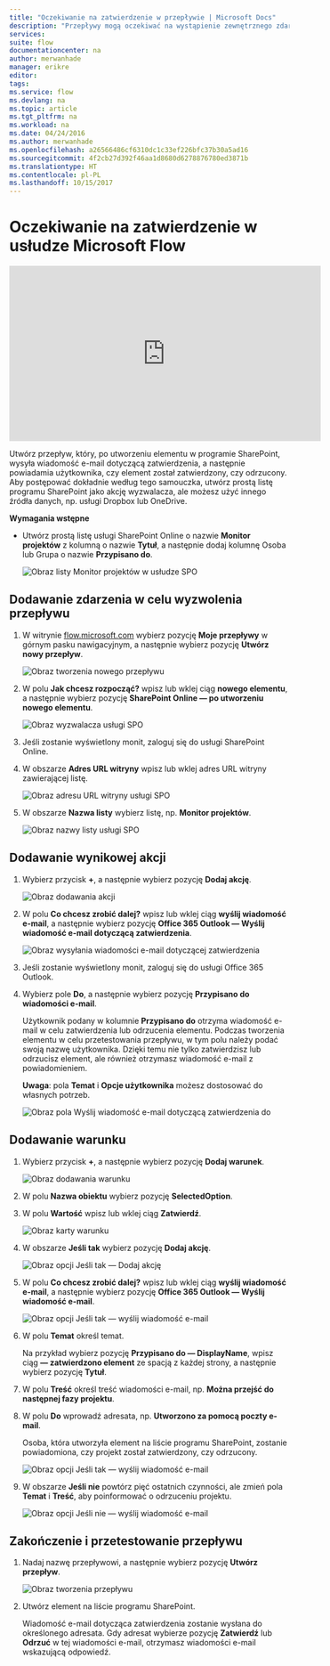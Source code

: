 ```yaml
---
title: "Oczekiwanie na zatwierdzenie w przepływie | Microsoft Docs"
description: "Przepływy mogą oczekiwać na wystąpienie zewnętrznego zdarzenia, takiego jak zatwierdzenie lub odrzucenie zmiany przez użytkownika, przed wykonaniem akcji, np. wysłania powiadomienia o decyzji."
services: 
suite: flow
documentationcenter: na
author: merwanhade
manager: erikre
editor: 
tags: 
ms.service: flow
ms.devlang: na
ms.topic: article
ms.tgt_pltfrm: na
ms.workload: na
ms.date: 04/24/2016
ms.author: merwanhade
ms.openlocfilehash: a26566486cf6310dc1c33ef226bfc37b30a5ad16
ms.sourcegitcommit: 4f2cb27d392f46aa1d8680d6278876780ed3871b
ms.translationtype: HT
ms.contentlocale: pl-PL
ms.lasthandoff: 10/15/2017
---
```

# <a name="wait-for-approval-in-microsoft-flow"></a>Oczekiwanie na zatwierdzenie w usłudze Microsoft Flow
<iframe width="560" height="315" src="https://www.youtube.com/embed/W6oxcYRtW-8?list=PL8nfc9haGeb55I9wL9QnWyHp3ctU2_ThF" frameborder="0" allowfullscreen></iframe>

Utwórz przepływ, który, po utworzeniu elementu w programie SharePoint, wysyła wiadomość e-mail dotyczącą zatwierdzenia, a następnie powiadamia użytkownika, czy element został zatwierdzony, czy odrzucony. Aby postępować dokładnie według tego samouczka, utwórz prostą listę programu SharePoint jako akcję wyzwalacza, ale możesz użyć innego źródła danych, np. usługi Dropbox lub OneDrive.

**Wymagania wstępne**

* Utwórz prostą listę usługi SharePoint Online o nazwie **Monitor projektów** z kolumną o nazwie **Tytuł**, a następnie dodaj kolumnę Osoba lub Grupa o nazwie **Przypisano do**.
  
   ![Obraz listy Monitor projektów w usłudze SPO](./media/wait-for-approvals/project-tracker.png)

## <a name="add-an-event-to-trigger-the-flow"></a>Dodawanie zdarzenia w celu wyzwolenia przepływu
1. W witrynie [flow.microsoft.com](https://flow.microsoft.com) wybierz pozycję **Moje przepływy** w górnym pasku nawigacyjnym, a następnie wybierz pozycję **Utwórz nowy przepływ**.
   
    ![Obraz tworzenia nowego przepływu](./media/wait-for-approvals/create-a-new-flow.png)
2. W polu **Jak chcesz rozpocząć?** wpisz lub wklej ciąg **nowego elementu**, a następnie wybierz pozycję **SharePoint Online — po utworzeniu nowego elementu**.
   
    ![Obraz wyzwalacza usługi SPO](./media/wait-for-approvals/send-approval-email-select-2.png)
3. Jeśli zostanie wyświetlony monit, zaloguj się do usługi SharePoint Online.
4. W obszarze **Adres URL witryny** wpisz lub wklej adres URL witryny zawierającej listę.
   
    ![Obraz adresu URL witryny usługi SPO](./media/wait-for-approvals/SPO-site-url.png)
5. W obszarze **Nazwa listy** wybierz listę, np. **Monitor projektów**.
   
    ![Obraz nazwy listy usługi SPO](./media/wait-for-approvals/SPO-list-name.png)

## <a name="add-the-resulting-action"></a>Dodawanie wynikowej akcji
1. Wybierz przycisk **+**, a następnie wybierz pozycję **Dodaj akcję**.
   
    ![Obraz dodawania akcji](./media/wait-for-approvals/add-an-action.png)
2. W polu **Co chcesz zrobić dalej?** wpisz lub wklej ciąg **wyślij wiadomość e-mail**, a następnie wybierz pozycję **Office 365 Outlook — Wyślij wiadomość e-mail dotyczącą zatwierdzenia**.
   
    ![Obraz wysyłania wiadomości e-mail dotyczącej zatwierdzenia](./media/wait-for-approvals/send-approval-mail.png)
3. Jeśli zostanie wyświetlony monit, zaloguj się do usługi Office 365 Outlook.
4. Wybierz pole **Do**, a następnie wybierz pozycję **Przypisano do wiadomości e-mail**.
   
    Użytkownik podany w kolumnie **Przypisano do** otrzyma wiadomość e-mail w celu zatwierdzenia lub odrzucenia elementu. Podczas tworzenia elementu w celu przetestowania przepływu, w tym polu należy podać swoją nazwę użytkownika. Dzięki temu nie tylko zatwierdzisz lub odrzucisz element, ale również otrzymasz wiadomość e-mail z powiadomieniem.
   
    **Uwaga**: pola **Temat** i **Opcje użytkownika** możesz dostosować do własnych potrzeb.
   
    ![Obraz pola Wyślij wiadomość e-mail dotyczącą zatwierdzenia do](./media/wait-for-approvals/send-approval-email-to.png)

## <a name="add-a-condition"></a>Dodawanie warunku
1. Wybierz przycisk **+**, a następnie wybierz pozycję **Dodaj warunek**.
   
    ![Obraz dodawania warunku](./media/wait-for-approvals/add-a-condition.png)
2. W polu **Nazwa obiektu** wybierz pozycję **SelectedOption**.
3. W polu **Wartość** wpisz lub wklej ciąg **Zatwierdź**.
   
    ![Obraz karty warunku](./media/wait-for-approvals/condition-card-2.png)
4. W obszarze **Jeśli tak** wybierz pozycję **Dodaj akcję**.
   
    ![Obraz opcji Jeśli tak — Dodaj akcję](./media/wait-for-approvals/yes-add-an-action.png)
5. W polu **Co chcesz zrobić dalej?** wpisz lub wklej ciąg **wyślij wiadomość e-mail**, a następnie wybierz pozycję **Office 365 Outlook — Wyślij wiadomość e-mail**.
   
    ![Obraz opcji Jeśli tak — wyślij wiadomość e-mail](./media/wait-for-approvals/yes-send-email.png)
6. W polu **Temat** określ temat.
   
    Na przykład wybierz pozycję **Przypisano do — DisplayName**, wpisz ciąg **— zatwierdzono element** ze spacją z każdej strony, a następnie wybierz pozycję **Tytuł**.
7. W polu **Treść** określ treść wiadomości e-mail, np. **Można przejść do następnej fazy projektu**.
8. W polu **Do** wprowadź adresata, np. **Utworzono za pomocą poczty e-mail**.
   
    Osoba, która utworzyła element na liście programu SharePoint, zostanie powiadomiona, czy projekt został zatwierdzony, czy odrzucony.
   
    ![Obraz opcji Jeśli tak — wyślij wiadomość e-mail](./media/wait-for-approvals/if-yes-send-email-card-3.png)
9. W obszarze **Jeśli nie** powtórz pięć ostatnich czynności, ale zmień pola **Temat** i **Treść**, aby poinformować o odrzuceniu projektu.
   
     ![Obraz opcji Jeśli nie — wyślij wiadomość e-mail](./media/wait-for-approvals/no-send-email-2.png)

## <a name="finish-and-test-your-flow"></a>Zakończenie i przetestowanie przepływu
1. Nadaj nazwę przepływowi, a następnie wybierz pozycję **Utwórz przepływ**.
   
     ![Obraz tworzenia przepływu](./media/wait-for-approvals/create-flow.png)
2. Utwórz element na liście programu SharePoint.
   
    Wiadomość e-mail dotycząca zatwierdzenia zostanie wysłana do określonego adresata. Gdy adresat wybierze pozycję **Zatwierdź** lub **Odrzuć** w tej wiadomości e-mail, otrzymasz wiadomości e-mail wskazującą odpowiedź. 


